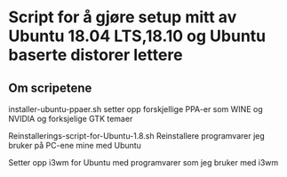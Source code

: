 
# Script for å gjøre setup mitt av Ubuntu 18.04 LTS,18.10 og Ubuntu baserte distorer lettere 

## Om scripetene 
 
installer-ubuntu-ppaer.sh setter opp forskjellige PPA-er som WINE og NVIDIA og forksjelige GTK temaer

Reinstallerings-script-for-Ubuntu-1.8.sh Reinstallere programvarer jeg bruker på PC-ene mine med Ubuntu

Setter opp i3wm for Ubuntu med programvarer som jeg bruker med i3wm 
